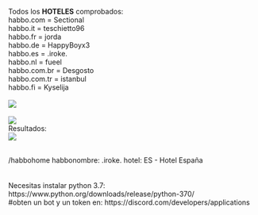 Todos los <b>HOTELES</b> comprobados:
<br>
habbo.com = Sectional
<br>
habbo.it = teschietto96
<br>
habbo.fr = jorda
<br>
habbo.de = HappyBoyx3
<br>
habbo.es = .iroke.
<br>
habbo.nl = fueel
<br>
habbo.com.br = Desgosto
<br>
habbo.com.tr = istanbul
<br>
habbo.fi = Kyselija
<br>
<br>
<img src="https://i.imgur.com/wDwZOXw.png">
<br>
<br>
<img src="https://i.imgur.com/oaralpr.png">
<br>
Resultados:
<br>
<img src="https://i.imgur.com/comFcbN.png">


<br>
/habbohome habbonombre: .iroke. hotel: ES - Hotel España
<br>
<br>
<br>
Necesitas instalar python 3.7: https://www.python.org/downloads/release/python-370/
<br>
#obten un bot y un token en: https://discord.com/developers/applications
